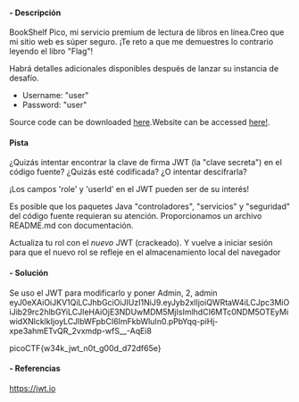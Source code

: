 #### - **Descripción** 

BookShelf Pico, mi servicio premium de lectura de libros en línea.Creo que mi sitio web es súper seguro. ¡Te reto a que me demuestres lo contrario leyendo el libro "Flag"!

Habrá detalles adicionales disponibles después de lanzar su instancia de desafío.

- Username: "user"
- Password: "user"

Source code can be downloaded [here](https://artifacts.picoctf.net/c/482/bookshelf-pico.zip).Website can be accessed [here!](http://saturn.picoctf.net:55090/).

#### Pista 
¿Quizás intentar encontrar la clave de firma JWT (la "clave secreta") en el código fuente? ¿Quizás esté codificada? ¿O intentar descifrarla?

¡Los campos 'role' y 'userId' en el JWT pueden ser de su interés!

Es posible que los paquetes Java "controladores", "servicios" y "seguridad" del código fuente requieran su atención. Proporcionamos un archivo README.md con documentación.

Actualiza tu rol con el _nuevo_ JWT (crackeado). Y vuelve a iniciar sesión para que el nuevo rol se refleje en el almacenamiento local del navegador

#### - **Solución** 
Se uso el JWT para modificarlo y poner Admin, 2, admin
eyJ0eXAiOiJKV1QiLCJhbGciOiJIUzI1NiJ9.eyJyb2xlIjoiQWRtaW4iLCJpc3MiOiJib29rc2hlbGYiLCJleHAiOjE3NDUwMDM5MjIsImlhdCI6MTc0NDM5OTEyMiwidXNlcklkIjoyLCJlbWFpbCI6ImFkbWluIn0.pPbYqq-piHj-xpe3ahmETvQR_2vxmdp-wfS__-AqEi8


picoCTF{w34k_jwt_n0t_g00d_d72df65e}

#### - **Referencias** 
https://jwt.io
